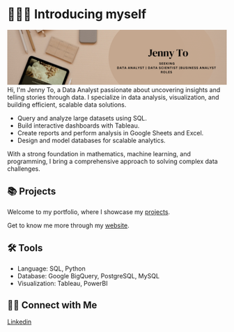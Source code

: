 # 🙋🏻‍♀️ Introducing myself 
![intro pic](https://github.com/giangto1/giangto1/blob/main/dataportfolio.png?raw=true)
Hi, I'm Jenny To, a Data Analyst passionate about uncovering insights and telling stories through data. I specialize in data analysis, visualization, and building efficient, scalable data solutions.

- Query and analyze large datasets using SQL.
- Build interactive dashboards with Tableau.
- Create reports and perform analysis in Google Sheets and Excel.
- Design and model databases for scalable analytics.
  
With a strong foundation in mathematics, machine learning, and programming, I bring a comprehensive approach to solving complex data challenges.

## 📚 Projects
Welcome to my portfolio, where I showcase my [projects](https://github.com/giangto1/Portfolio). 

Get to know me more through my [website](https://giangto1.github.io/personal_website).

## 🛠️ Tools
- Language: SQL, Python
- Database: Google BigQuery, PostgreSQL, MySQL
- Visualization: Tableau, PowerBI

## 👋🏻 Connect with Me
[Linkedin](https://linkedin.com/in/giangto146)

